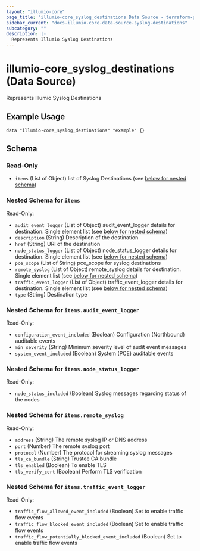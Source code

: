 ```yaml
---
layout: "illumio-core"
page_title: "illumio-core_syslog_destinations Data Source - terraform-provider-illumio-core"
sidebar_current: "docs-illumio-core-data-source-syslog-destinations"
subcategory: ""
description: |-
  Represents Illumio Syslog Destinations
---
```


# illumio-core_syslog_destinations (Data Source)

Represents Illumio Syslog Destinations

Example Usage
------------

```hcl
data "illumio-core_syslog_destinations" "example" {}
```

## Schema

### Read-Only

- `items` (List of Object) list of Syslog Destinations (see [below for nested schema](#nestedatt--items))

<a id="nestedatt--items"></a>
### Nested Schema for `items`

Read-Only:

- `audit_event_logger` (List of Object) audit_event_logger details for destination. Single element list (see [below for nested schema](#nestedobjatt--items--audit_event_logger))
- `description` (String) Description of the destination
- `href` (String) URI of the destination
- `node_status_logger` (List of Object) node_status_logger details for destination. Single element list (see [below for nested schema](#nestedobjatt--items--node_status_logger))
- `pce_scope` (List of String) pce_scope for syslog destinations
- `remote_syslog` (List of Object) remote_syslog details for destination. Single element list (see [below for nested schema](#nestedobjatt--items--remote_syslog))
- `traffic_event_logger` (List of Object) traffic_event_logger details for destination. Single element list (see [below for nested schema](#nestedobjatt--items--traffic_event_logger))
- `type` (String) Destination type

<a id="nestedobjatt--items--audit_event_logger"></a>
### Nested Schema for `items.audit_event_logger`

Read-Only:

- `configuration_event_included` (Boolean) Configuration (Northbound) auditable events
- `min_severity` (String) Minimum severity level of audit event messages
- `system_event_included` (Boolean) System (PCE) auditable events


<a id="nestedobjatt--items--node_status_logger"></a>
### Nested Schema for `items.node_status_logger`

Read-Only:

- `node_status_included` (Boolean) Syslog messages regarding status of the nodes


<a id="nestedobjatt--items--remote_syslog"></a>
### Nested Schema for `items.remote_syslog`

Read-Only:

- `address` (String) The remote syslog IP or DNS address
- `port` (Number) The remote syslog port
- `protocol` (Number) The protocol for streaming syslog messages
- `tls_ca_bundle` (String) Trustee CA bundle
- `tls_enabled` (Boolean) To enable TLS
- `tls_verify_cert` (Boolean) Perform TLS verification


<a id="nestedobjatt--items--traffic_event_logger"></a>
### Nested Schema for `items.traffic_event_logger`

Read-Only:

- `traffic_flow_allowed_event_included` (Boolean) Set to enable traffic flow events
- `traffic_flow_blocked_event_included` (Boolean) Set to enable traffic flow events
- `traffic_flow_potentially_blocked_event_included` (Boolean) Set to enable traffic flow events
